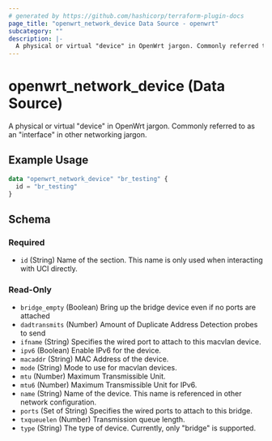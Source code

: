 ```yaml
---
# generated by https://github.com/hashicorp/terraform-plugin-docs
page_title: "openwrt_network_device Data Source - openwrt"
subcategory: ""
description: |-
  A physical or virtual "device" in OpenWrt jargon. Commonly referred to as an "interface" in other networking jargon.
---
```


# openwrt_network_device (Data Source)

A physical or virtual "device" in OpenWrt jargon. Commonly referred to as an "interface" in other networking jargon.

## Example Usage

```terraform
data "openwrt_network_device" "br_testing" {
  id = "br_testing"
}
```

<!-- schema generated by tfplugindocs -->
## Schema

### Required

- `id` (String) Name of the section. This name is only used when interacting with UCI directly.

### Read-Only

- `bridge_empty` (Boolean) Bring up the bridge device even if no ports are attached
- `dadtransmits` (Number) Amount of Duplicate Address Detection probes to send
- `ifname` (String) Specifies the wired port to attach to this macvlan device.
- `ipv6` (Boolean) Enable IPv6 for the device.
- `macaddr` (String) MAC Address of the device.
- `mode` (String) Mode to use for macvlan devices.
- `mtu` (Number) Maximum Transmissible Unit.
- `mtu6` (Number) Maximum Transmissible Unit for IPv6.
- `name` (String) Name of the device. This name is referenced in other network configuration.
- `ports` (Set of String) Specifies the wired ports to attach to this bridge.
- `txqueuelen` (Number) Transmission queue length.
- `type` (String) The type of device. Currently, only "bridge" is supported.


